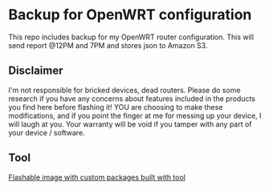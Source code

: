 
# Backup for OpenWRT configuration

This repo includes backup for my OpenWRT router configuration. This will send report @12PM and 7PM and stores json to Amazon S3.




## Disclaimer

I'm not responsible for bricked devices, dead routers. 
Please do some research if you have any concerns about features included in the products you find here before flashing it! 
YOU are choosing to make these modifications, and if you point the finger at me for messing up your device, I will laugh at you. 
Your warranty will be void if you tamper with any part of your device / software.


## Tool

[Flashable image with custom packages built with tool](https://firmware-selector.openwrt.org/)
